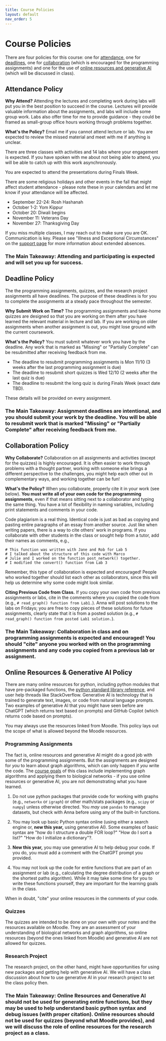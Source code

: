 ```yaml
---
title: Course Policies
layout: default
nav_order: 5
---
```


# Course Policies

There are four policies for this course: one for [attendance](#attendance-policy), one for [deadlines](#deadline-policy), one for [collaboration](#collaboration-policy) (which is encouraged for the programming assignments) and one for the use of [online resources and generative AI](#online-resources--generative-ai-policy) (which will be discussed in class).

## Attendance Policy

**Why Attend?** Attending the lectures and completing work during labs will put you in the best position to succeed in the course. Lectures will provide valuable information about the assignments, and labs will include some group work. Labs also offer time for me to provide guidance - they could be framed as small-group office hours working through problems together.  

**What's the Policy?**  Email me if you cannot attend lecture or lab. You are expected to review the missed material and meet with me if anything is unclear. 

There are three classes with activities and 14 labs where your engagement is expected. If you have spoken with me about not being able to attend, you will be able to catch up with this work asynchronously. 

You are expected to attend the presentations during Finals Week. 

There are some religious holidays and other events in the fall that might affect student attendance - please note these in your calendars and let me know if your attendance will be affected.

- September 22-24: Rosh Hashanah 
- October 1-2: Yom Kippur
- October 20: Diwali begins
- November 11: Veterans Day
- November 27: Thanksgiving Day

If you miss multiple classes, I may reach out to make sure you are OK. Communication is key. Please see "Illness and Exceptional Circumstances" on the [support page](support.md) for more information about extended absences. 

### The Main Takeaway: Attending and participating is expected and will set you up for success.

## Deadline Policy

The the programming assignments, quizzes, and the research project assignments all have deadlines. The purpose of these deadlines is for you to complete the assignments at a steady pace throughout the semester. 

**Why Submit Work on Time?** The programming assignments and take-home quizzes are designed so that you are working on them after you have learned the relevant material in lecture and lab. If you are working on older assignments when another assignment is out, you might lose ground with the current coursework. 

**What's the Policy?** You must submit whatever work you have by the deadline. Any work that is marked as "Missing" or "Partially Complete" can be resubmitted after receiving feedback from me.

- The deadline to resubmit programming assignments is Mon 11/10 (3 weeks after the last programming assignment is due)
- The deadline to resubmit short quizzes is Wed 12/10 (2 weeks after the last quiz is due)
- The deadline to resubmit the long quiz is during Finals Week (exact date TBD).

These details will be provided on every assignment.

### The Main Takeaway: Assignment deadlines are intentional, and you should submit your work by the deadline. You will be able to resubmit work that is marked "Missing" or "Partially Complete" after receiving feedback from me.

## Collaboration Policy

**Why Collaborate?** Collaboration on all assignments and activities (except for the quizzes) is highly encouraged. It is often easier to work through problems with a thought partner, working with someone else brings a different perspective to the challenges, you might help each other out in complementary ways, and working together can be fun! 

**What's the Policy?** When you collaborate, properly cite it in your work (see below). **You must write all of your own code for the programming assignments**, even if that means sitting next to a collaborator and typing the same thing. You have a lot of flexibility in naming variables, including print statements and comments in your code.

Code plagiarism is a real thing. Identical code is just as bad as copying and pasting entire paragraphs of an essay from another source. Just like when writing papers, there is a way to cite others' work in programs.  If you collaborate with other students in the class or sought help from a tutor, add their names as comments, e.g., 

```
# This function was written with Jane and Rob for Lab 5
# I talked about the structure of this code with Marco
# Julie and I worked on the function post_network() together.
# I modified the convert() function from Lab 3
```

Remember, this type of collaboration is expected and encouraged! People who worked together should list each other as collaborators, since this will help us determine why some code might look similar.

**Citing Previous Code from Class.** If you copy your own code from previous assignments or labs, cite in the comments where you copied the code from (e.g., `# read_graph() function from Lab1.`). Anna will post solutions to the labs on Fridays; you are free to copy pieces of these solutions for future assignments, clearly state that it is from a posted solution (e.g., `# read_graph() function from posted Lab1 solution.`). 

### The Main Takeaway: Collaboration in class and on programming assignments is expected and encouraged! You should "cite" anyone you worked with on the programming assignments and any code you copied from a previous lab or assignment. 

## Online Resources & Generative AI Policy

There are many online resources for python, including python modules that have pre-packaged functions, the [python standard library reference](https://docs.python.org/3.13/library/index.html), and user help threads like StackOverflow. Generative AI is technology that is trained to generate text, images, or code from natural language prompts.  Two examples of generative AI that you might have seen before are ChatGPT (which returns text based on prompts) and GitHub Copilot (which returns code based on prompts).

You may always use the resources linked from Moodle. This policy lays out the scope of what is allowed beyond the Moodle resources.

### Programming Assignments

The fact is, online resources and generative AI might do a good job with some of the programming assignments. But the assignments are designed for _you_ to learn about graph algorithms, which can only happen if _you_ write the code. The [course goals](goals.md) of this class include implementing graph algorithms and applying them to biological networks - if you use online resources or generative AI, you are not demonstrating what you have learned.

1. Do not use python packages that provide code for working with graphs (e.g., `networkx` or `igraph`) or other math/stats packages (e.g., `scipy` or `numpy`) unless otherwise directed. You _may_ use `pandas` to manage datasets, but check with Anna before using any of the built-in functions.

2. You may look up basic Python syntax online (using either a search engine or, **new this year,** using generative AI). Some examples of basic syntax are "how do I structure a double FOR loop?" "How do I sort a list?" "How do I initialize a dictionary"?. 

3. **New this year,** you may use generative AI to help debug your code. If you do, you must add a comment with the ChatGPT prompt you provided. 

4. You may not look up the code for entire functions that are part of an assignment or lab (e.g., calculating the degree distribution of a graph or the shortest paths algorithm). While it may take some time for you to write these functions yourself, they are important for the learning goals in the class. 

When in doubt, "cite" your online resources in the comments of your code.

### Quizzes

The quizzes are intended to be done on your own with your notes and the resources available on Moodle. They are an assessment of your understanding of biological networks and graph algorithms, so online resources (beyond the ones linked from Moodle) and generative AI are not allowed for quizzes.

### Research Project 

The research project, on the other hand, might have opportunities for using new packages and getting help with generative AI. We will have a class discussion about how to use generative AI in your research project to set the class policy then.

### The Main Takeaway: Online Resources and Generative AI should not be used for generating entire functions, but they may be used to help understand basic python syntax and debug issues (with proper citation). Online resources should not be used for quizzes (beyond what Moodle provides), and we will discuss the role of online resources for the research project as a class.
